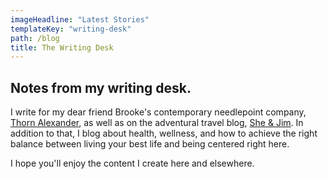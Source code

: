 ```yaml
---
imageHeadline: "Latest Stories"
templateKey: "writing-desk"
path: /blog
title: The Writing Desk
---
```


## Notes from my writing desk.

I write for my dear friend Brooke's contemporary needlepoint company, [Thorn Alexander](https://thornalexanderstyle.com/there-she-goes), as well as on the adventural travel blog, [She & Jim](https://www.sheandjim.com/). In addition to that, I blog about health, wellness, and how to achieve the right balance between living your best life and being centered right here.

I hope you'll enjoy the content I create here and elsewhere.
